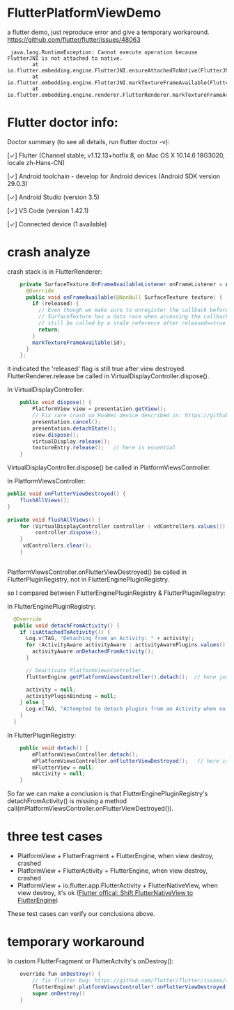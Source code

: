 # FlutterPlatformViewDemo
a flutter demo, just reproduce  error and give a temporary workaround.
https://github.com/flutter/flutter/issues/48063

```
 java.lang.RuntimeException: Cannot execute operation because FlutterJNI is not attached to native.
        at io.flutter.embedding.engine.FlutterJNI.ensureAttachedToNative(FlutterJNI.java:227)
        at io.flutter.embedding.engine.FlutterJNI.markTextureFrameAvailable(FlutterJNI.java:554)
        at io.flutter.embedding.engine.renderer.FlutterRenderer.markTextureFrameAvailable(FlutterRenderer.java:274)
```

# Flutter doctor info:
Doctor summary (to see all details, run flutter doctor -v):

[✓] Flutter (Channel stable, v1.12.13+hotfix.8, on Mac OS X 10.14.6 18G3020, locale zh-Hans-CN)

[✓] Android toolchain - develop for Android devices (Android SDK version 29.0.3)

[✓] Android Studio (version 3.5)

[✓] VS Code (version 1.42.1)

[✓] Connected device (1 available)


# crash analyze
crash stack is in FlutterRenderer:
```java
    private SurfaceTexture.OnFrameAvailableListener onFrameListener = new SurfaceTexture.OnFrameAvailableListener() {
      @Override
      public void onFrameAvailable(@NonNull SurfaceTexture texture) {
        if (released) {
          // Even though we make sure to unregister the callback before releasing, as of Android O
          // SurfaceTexture has a data race when accessing the callback, so the callback may
          // still be called by a stale reference after released==true and mNativeView==null.
          return;
        }
        markTextureFrameAvailable(id);
      }
    };
```

it indicated the 'released' flag is still true after view destroyed.  FlutterRenderer.release be called in VirtualDisplayController.dispose().

In VirtualDisplayController:
```java
    public void dispose() {
        PlatformView view = presentation.getView();
        // Fix rare crash on HuaWei device described in: https://github.com/flutter/engine/pull/9192
        presentation.cancel();
        presentation.detachState();
        view.dispose();
        virtualDisplay.release();
        textureEntry.release();   // here is essential
    }
```

VirtualDisplayController.dispose() be called in PlatformViewsController.

In PlatformViewsController:
```java
public void onFlutterViewDestroyed() {
    flushAllViews();
}
   
private void flushAllViews() {
    for (VirtualDisplayController controller : vdControllers.values()) {
         controller.dispose();
    }
     vdControllers.clear();
    }    
 
```

PlatformViewsController.onFlutterViewDestroyed() be called in FlutterPluginRegistry, not in FlutterEnginePluginRegistry.

so I compared between FlutterEnginePluginRegistry & FlutterPluginRegistry:

In FlutterEnginePluginRegistry:
```java
  @Override
  public void detachFromActivity() {
    if (isAttachedToActivity()) {
      Log.v(TAG, "Detaching from an Activity: " + activity);
      for (ActivityAware activityAware : activityAwarePlugins.values()) {
        activityAware.onDetachedFromActivity();
      }

      // Deactivate PlatformViewsController.
      flutterEngine.getPlatformViewsController().detach();  // here just call PlatformViewsController.detach(), miss onFlutterViewDestroyed()

      activity = null;
      activityPluginBinding = null;
    } else {
      Log.e(TAG, "Attempted to detach plugins from an Activity when no Activity was attached.");
    }
  }
```

In FlutterPluginRegistry:
```java
    public void detach() {
        mPlatformViewsController.detach();
        mPlatformViewsController.onFlutterViewDestroyed();   // here is essential
        mFlutterView = null;
        mActivity = null;
    }
```

So far we can make a conclusion is that FlutterEnginePluginRegistry's detachFromActivity() is missing a method call(mPlatformViewsController.onFlutterViewDestroyed()). 

# three test cases
- PlatformView + FlutterFragment + FlutterEngine, when view destroy, crashed
- PlatformView + FlutterActivity + FlutterEngine, when view destroy, crashed
- PlatformView + io.flutter.app.FlutterActivity + FlutterNativeView, when view destroy, it's ok ([Flutter offical: Shift FlutterNativeView to FlutterEngine](https://github.com/flutter/flutter/issues/21785))


These test cases can verify our conclusions above.

# temporary workaround
In custom FlutterFragment or FlutterActvity's onDestroy(): 
```java
    override fun onDestroy() {
        // fix flutter bug: https://github.com/flutter/flutter/issues/48063
        flutterEngine?.platformViewsController?.onFlutterViewDestroyed()  // add this line
        super.onDestroy()
    }
```



